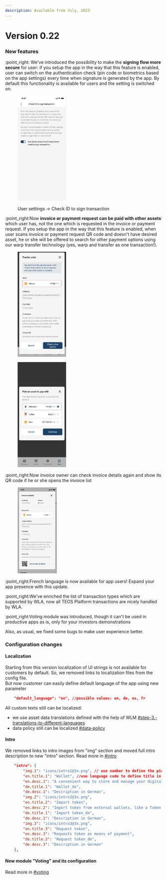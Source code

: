 ```yaml
---
description: Available from July, 2023
---
```


# Version 0.22

### New features

:point\_right: We've introduced the possibility to make the **signing flow more secure** for user: if you setup the app in the way that this feature is enabled, user can switch on the authentication check (pin code or biometrics based on the app settings) every time when signature is generated by the app. By default this functionality is available for users and the setting is switched on.

<figure><img src="../.gitbook/assets/Screenshot 2023-07-13 at 18.14.13.png" alt="" width="156"><figcaption><p>User settings -> Check ID to sign transaction</p></figcaption></figure>

:point\_right:Now **invoice or payment request can be paid with other assets** which user has, not the one which is requested in the invoice or payment request. If you setup the app in the way that this feature is enabled, when user scans invoice or payment request QR code and doesn't have desired asset, he or she will be offered to search for other payment options using our warp transfer technology (yes, warp and transfer as one transaction!).

<div>

<figure><img src="../.gitbook/assets/Screenshot 2023-07-13 at 18.36.08.png" alt="" width="156"><figcaption></figcaption></figure>

 

<figure><img src="../.gitbook/assets/Screenshot 2023-07-13 at 18.36.28.png" alt="" width="156"><figcaption></figcaption></figure>

</div>

:point\_right:Now invoice owner can check invoice details again and show its QR code if he or she opens the invoice list

<figure><img src="../.gitbook/assets/Screenshot 2023-07-14 at 15.40.29.png" alt="" width="126"><figcaption></figcaption></figure>

:point\_right:French language is now available for app users! Expand your app presence with this update.

:point\_right:We've enriched the list of transaction types which are supported by WLA, now all TEOS Platform transactions are nicely handled by WLA.

:point\_right:Voting module was introduced, though it can't be used in productive apps as is, only for your investors demonstrations

Also, as usual, we fixed some bugs to make user experience better.

### Configuration changes

#### Localization

Starting from this version localization of UI strings is not available for customers by default. So, we removed links to localization files from the config file. \
But now customer can easily define default language of the app using new parameter&#x20;

```json
	"default_language": "en", //possible values: en, de, es, fr
```

All custom texts still can be localized:

* we use asset data translations defined with the help of WLM [#step-3.-translations-to-different-languages](../admin-user-guide/app-configuration/asset-configuration.md#step-3.-translations-to-different-languages "mention")
* data policy still can be localized [#data-policy](../admin-user-guide/app-configuration/additional-configuration.md#data-policy "mention")

#### Intro

We removed links to intro images from "img" section and moved full intro description to new "intro" section. Read more in [#intro](../admin-user-guide/app-configuration/additional-configuration.md#intro "mention")

```json
	"intro": {
		"img.1": "icons/intro1@3x.png", // use number to define the picture order
		"en.title.1": "Wallet", //use language code to define title in the specific language and use number to set title for the specific picture
  		"en.desc.1": "A convenient way to store and manage your digital assets/token", //use language code to define description in the specific language and use number to set description for the specific picture
		"de.title.1": "Wallet_de",
		"de.desc.1": "Description in German",
		"img.2": "icons/intro2@3x.png",
		"en.title.2": "Import token",
		"en.desc.2": "Import token from external wallets, like a Token Card",
		"de.title.1": "Import token_de",
		"de.desc.1": "Description in German",
		"img.3": "icons/intro3@3x.png",
		"en.title.3": "Request token",
		"en.desc.3": "Requests token as means of payment",
		"de.title.3": "Request token_de",
		"de.desc.3": "Description in German"
	},
```

#### New module "Voting" and its configuration

Read more in [#voting](../admin-user-guide/app-configuration/non-productive-functionality.md#voting "mention")
